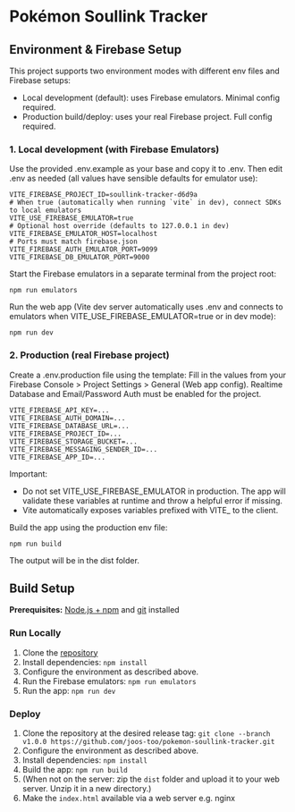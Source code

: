 # Pokémon Soullink Tracker

## Environment & Firebase Setup

This project supports two environment modes with different env files and Firebase setups:

- Local development (default): uses Firebase emulators. Minimal config required.
- Production build/deploy: uses your real Firebase project. Full config required.

### 1. Local development (with Firebase Emulators)

Use the provided .env.example as your base and copy it to .env.
Then edit .env as needed (all values have sensible defaults for emulator use):

```
VITE_FIREBASE_PROJECT_ID=soullink-tracker-d6d9a
# When true (automatically when running `vite` in dev), connect SDKs to local emulators
VITE_USE_FIREBASE_EMULATOR=true
# Optional host override (defaults to 127.0.0.1 in dev)
VITE_FIREBASE_EMULATOR_HOST=localhost
# Ports must match firebase.json
VITE_FIREBASE_AUTH_EMULATOR_PORT=9099
VITE_FIREBASE_DB_EMULATOR_PORT=9000
```

Start the Firebase emulators in a separate terminal from the project root:

```
npm run emulators
```

Run the web app (Vite dev server automatically uses .env and connects to emulators when VITE_USE_FIREBASE_EMULATOR=true or in dev mode):

```
npm run dev
```

### 2. Production (real Firebase project)

Create a .env.production file using the template:
Fill in the values from your Firebase Console > Project Settings > General (Web app config). Realtime Database and Email/Password Auth must be enabled for the project.

```
VITE_FIREBASE_API_KEY=...
VITE_FIREBASE_AUTH_DOMAIN=...
VITE_FIREBASE_DATABASE_URL=...
VITE_FIREBASE_PROJECT_ID=...
VITE_FIREBASE_STORAGE_BUCKET=...
VITE_FIREBASE_MESSAGING_SENDER_ID=...
VITE_FIREBASE_APP_ID=...
```

Important:
- Do not set VITE_USE_FIREBASE_EMULATOR in production. The app will validate these variables at runtime and throw a helpful error if missing.
- Vite automatically exposes variables prefixed with VITE_ to the client.

Build the app using the production env file:

```
npm run build
```

The output will be in the dist folder.

## Build Setup
**Prerequisites:**  [Node.js + npm](https://nodejs.org/en/download/) and [git](https://git-scm.com/downloads) installed

### Run Locally

1. Clone the [repository](https://github.com/joos-too/pokemon-soullink-tracker.git)
2. Install dependencies:
   `npm install`
3. Configure the environment as described above.
4. Run the Firebase emulators:
   `npm run emulators`
5. Run the app:
   `npm run dev`

### Deploy

1. Clone the repository at the desired release tag:
    `git clone --branch v1.0.0 https://github.com/joos-too/pokemon-soullink-tracker.git`
2. Configure the environment as described above.
3. Install dependencies:
   `npm install`
4. Build the app:
   `npm run build`
5. (When not on the server: zip the `dist` folder and upload it to your web server. Unzip it in a new directory.)
6. Make the `index.html` available via a web server e.g. nginx
